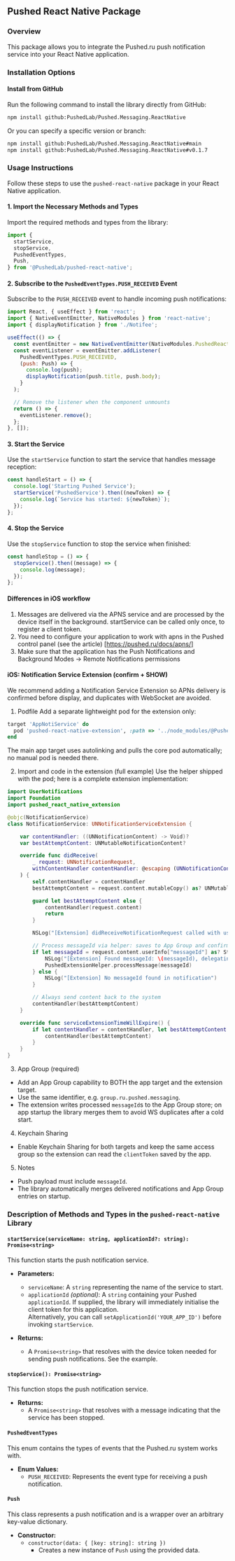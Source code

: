 ## Pushed React Native Package

### Overview
This package allows you to integrate the Pushed.ru push notification service into your React Native application.

### Installation Options

#### Install from GitHub
Run the following command to install the library directly from GitHub:
```bash
npm install github:PushedLab/Pushed.Messaging.ReactNative
```

Or you can specify a specific version or branch:
```bash
npm install github:PushedLab/Pushed.Messaging.ReactNative#main
npm install github:PushedLab/Pushed.Messaging.ReactNative#v0.1.7
```

### Usage Instructions
Follow these steps to use the `pushed-react-native` package in your React Native application.

#### 1. Import the Necessary Methods and Types
Import the required methods and types from the library:
```javascript
import {
  startService,
  stopService,
  PushedEventTypes,
  Push,
} from '@PushedLab/pushed-react-native';
```

#### 2. Subscribe to the `PushedEventTypes.PUSH_RECEIVED` Event
Subscribe to the `PUSH_RECEIVED` event to handle incoming push notifications:
```javascript
import React, { useEffect } from 'react';
import { NativeEventEmitter, NativeModules } from 'react-native';
import { displayNotification } from './Notifee';

useEffect(() => {
  const eventEmitter = new NativeEventEmitter(NativeModules.PushedReactNative);
  const eventListener = eventEmitter.addListener(
    PushedEventTypes.PUSH_RECEIVED,
    (push: Push) => {
      console.log(push);
      displayNotification(push.title, push.body);
    }
  );

  // Remove the listener when the component unmounts
  return () => {
    eventListener.remove();
  };
}, []);
```

#### 3. Start the Service
Use the `startService` function to start the service that handles message reception:
```javascript
const handleStart = () => {
  console.log('Starting Pushed Service');
  startService('PushedService').then((newToken) => {
    console.log(`Service has started: ${newToken}`);
  });
};
```

#### 4. Stop the Service
Use the `stopService` function to stop the service when finished:
```javascript
const handleStop = () => {
  stopService().then((message) => {
    console.log(message);
  });
};
```

#### Differences in iOS workflow

1. Messages are delivered via the APNS service and are processed by the device itself in the background. 
   startService can be called only once, to register a client token.
2. You need to configure your application to work with apns in the Pushed control panel (see the article) [https://pushed.ru/docs/apns/]
3. Make sure that the application has the Push Notifications and Background Modes -> Remote Notifications permissions

#### iOS: Notification Service Extension (confirm + SHOW)

We recommend adding a Notification Service Extension so APNs delivery is confirmed before display, and duplicates with WebSocket are avoided.

1) Podfile
Add a separate lightweight pod for the extension only:
```ruby
target 'AppNotiService' do
  pod 'pushed-react-native-extension', :path => '../node_modules/@PushedLab/pushed-react-native'
end
```

The main app target uses autolinking and pulls the core pod automatically; no manual pod is needed there.

2) Import and code in the extension (full example)
Use the helper shipped with the pod; here is a complete extension implementation:
```swift
import UserNotifications
import Foundation
import pushed_react_native_extension

@objc(NotificationService)
class NotificationService: UNNotificationServiceExtension {

    var contentHandler: ((UNNotificationContent) -> Void)?
    var bestAttemptContent: UNMutableNotificationContent?

    override func didReceive(
        _ request: UNNotificationRequest,
        withContentHandler contentHandler: @escaping (UNNotificationContent) -> Void
    ) {
        self.contentHandler = contentHandler
        bestAttemptContent = request.content.mutableCopy() as? UNMutableNotificationContent

        guard let bestAttemptContent else {
            contentHandler(request.content)
            return
        }

        NSLog("[Extension] didReceiveNotificationRequest called with userInfo: \(request.content.userInfo)")

        // Process messageId via helper: saves to App Group and confirms delivery
        if let messageId = request.content.userInfo["messageId"] as? String {
            NSLog("[Extension] Found messageId: \(messageId), delegating to PushedIosLib")
            PushedExtensionHelper.processMessage(messageId)
        } else {
            NSLog("[Extension] No messageId found in notification")
        }

        // Always send content back to the system
        contentHandler(bestAttemptContent)
    }

    override func serviceExtensionTimeWillExpire() {
        if let contentHandler = contentHandler, let bestAttemptContent =  bestAttemptContent {
            contentHandler(bestAttemptContent)
        }
    }
}
```

3) App Group (required)
- Add an App Group capability to BOTH the app target and the extension target.
- Use the same identifier, e.g. `group.ru.pushed.messaging`.
- The extension writes processed `messageId`s to the App Group store; on app startup the library merges them to avoid WS duplicates after a cold start.

4) Keychain Sharing
- Enable Keychain Sharing for both targets and keep the same access group so the extension can read the `clientToken` saved by the app.

5) Notes
- Push payload must include `messageId`.
- The library automatically merges delivered notifications and App Group entries on startup.

### Description of Methods and Types in the `pushed-react-native` Library

#### `startService(serviceName: string, applicationId?: string): Promise<string>`
This function starts the push notification service.

- **Parameters:**
  - `serviceName`: A `string` representing the name of the service to start.
  - `applicationId` *(optional)*: A `string` containing your Pushed `applicationId`. If supplied, the library will immediately initialise the client token for this application.  
    Alternatively, you can call `setApplicationId('YOUR_APP_ID')` before invoking `startService`.

- **Returns:**
  - A `Promise<string>` that resolves with the device token needed for sending push notifications. See the example.

#### `stopService(): Promise<string>`
This function stops the push notification service.

- **Returns:**
  - A `Promise<string>` that resolves with a message indicating that the service has been stopped.

#### `PushedEventTypes`
This enum contains the types of events that the Pushed.ru system works with.

- **Enum Values:**
  - `PUSH_RECEIVED`: Represents the event type for receiving a push notification.

#### `Push`
This class represents a push notification and is a wrapper over an arbitrary key-value dictionary.

- **Constructor:**
  - `constructor(data: { [key: string]: string })`
    - Creates a new instance of `Push` using the provided data.